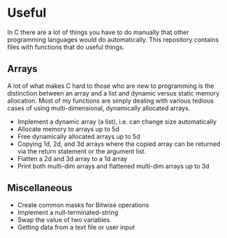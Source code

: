# Useful
In C there are a lot of things you have to do manually that other programming languages would do automatically. This repository contains files with functions that do useful things.

## Arrays
A lot of what makes C hard to those who are new to programming is the distinction between an array and a list and dynamic versus static memory allocation. Most of my functions are simply dealing with various tedious cases of using multi-dimensional, dynamically allocated arrays.

* Implement a dynamic array (a list), i.e. can change size automatically
* Allocate memory to arrays up to 5d
* Free dynamically allocated arrays up to 5d
* Copying 1d, 2d, and 3d arrays where the copied array can be returned via the return statement or the argument list.
* Flatten a 2d and 3d array to a 1d array
* Print both multi-dim arrays and flattened multi-dim arrays up to 3d


## Miscellaneous

* Create common masks for Bitwise operations
* Implement a null-terminated-string
* Swap the value of two variables
* Getting data from a text file or user input 

